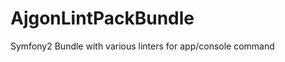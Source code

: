 AjgonLintPackBundle
===================

Symfony2 Bundle with various linters for app/console command
